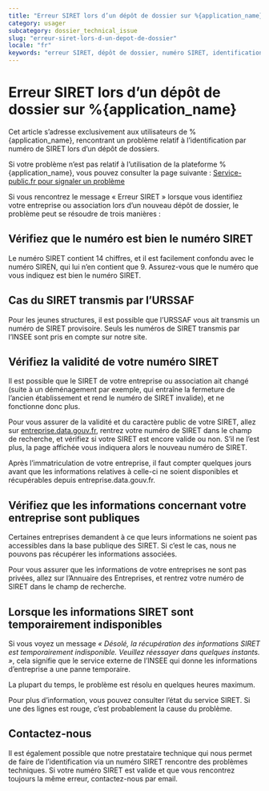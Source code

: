 ```yaml
---
title: "Erreur SIRET lors d’un dépôt de dossier sur %{application_name}"
category: usager
subcategory: dossier_technical_issue
slug: "erreur-siret-lors-d-un-depot-de-dossier"
locale: "fr"
keywords: "erreur SIRET, dépôt de dossier, numéro SIRET, identification entreprise, URSSAF, INSEE, entreprise.data.gouv.fr"
---
```


# Erreur SIRET lors d’un dépôt de dossier sur %{application_name}

Cet article s’adresse exclusivement aux utilisateurs de %{application_name},
rencontrant un problème relatif à l’identification par numéro de SIRET lors d’un
dépôt de dossiers.

Si votre problème n’est pas relatif à l’utilisation de la plateforme
%{application_name}, vous pouvez consulter la page suivante :
[Service-public.fr pour signaler un problème](https://www.service-public.fr/professionnels-entreprises/vosdroits/R17969/signaler-un-probleme)

Si vous rencontrez le message « Erreur SIRET » lorsque vous identifiez votre
entreprise ou association lors d’un nouveau dépôt de dossier, le problème peut
se résoudre de trois manières :

## Vérifiez que le numéro est bien le numéro SIRET

Le numéro SIRET contient 14 chiffres, et il est facilement confondu avec le
numéro SIREN, qui lui n’en contient que 9. Assurez-vous que le numéro que vous
indiquez est bien le numéro SIRET.

## Cas du SIRET transmis par l’URSSAF

Pour les jeunes structures, il est possible que l’URSSAF vous ait transmis un
numéro de SIRET provisoire. Seuls les numéros de SIRET transmis par l’INSEE sont
pris en compte sur notre site.

## Vérifiez la validité de votre numéro SIRET

Il est possible que le SIRET de votre entreprise ou association ait changé (suite
à un déménagement par exemple, qui entraîne la fermeture de l’ancien
établissement et rend le numéro de SIRET invalide), et ne fonctionne donc plus.

Pour vous assurer de la validité et du caractère public de votre SIRET, allez sur
[entreprise.data.gouv.fr](https://entreprise.data.gouv.fr), rentrez votre numéro
de SIRET dans le champ de recherche, et vérifiez si votre SIRET est encore valide
ou non. S’il ne l’est plus, la page affichée vous indiquera alors le nouveau
numéro de SIRET.

Après l’immatriculation de votre entreprise, il faut compter quelques jours avant
que les informations relatives à celle-ci ne soient disponibles et récupérables
depuis entreprise.data.gouv.fr.

## Vérifiez que les informations concernant votre entreprise sont publiques

Certaines entreprises demandent à ce que leurs informations ne soient pas
accessibles dans la base publique des SIRET. Si c’est le cas, nous ne pouvons pas
récupérer les informations associées.

Pour vous assurer que les informations de votre entreprises ne sont pas privées,
allez sur l’Annuaire des Entreprises, et rentrez votre numéro de SIRET dans le
champ de recherche.

## Lorsque les informations SIRET sont temporairement indisponibles

Si vous voyez un message _« Désolé, la récupération des informations SIRET est
temporairement indisponible. Veuillez réessayer dans quelques instants. »_, cela
signifie que le service externe de l’INSEE qui donne les informations d’entreprise
a une panne temporaire.

La plupart du temps, le problème est résolu en quelques heures maximum.

Pour plus d’information, vous pouvez consulter l’état du service SIRET. Si une des
lignes est rouge, c’est probablement la cause du problème.

## Contactez-nous

Il est également possible que notre prestataire technique qui nous permet de faire
de l’identification via un numéro SIRET rencontre des problèmes techniques. Si
votre numéro SIRET est valide et que vous rencontrez toujours la même erreur,
contactez-nous par email.
